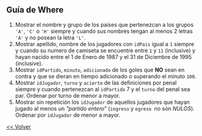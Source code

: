 ## Guía de Where

1. Mostrar el nombre y grupo de los países que pertenezcan a los grupos `'A'`, `'C'` o `'H'` siempre y cuando sus nombres tengan al menos 2 letras `'A'` y no posean la letra `'L'`.
1. Mostrar apellido, nombre de los jugadores con `idPais` igual a `1` siempre y cuando su numero de camiseta se encuentre entre `1` y `11` (inclusive) y hayan nacido entre el 1 de Enero de 1987 y el 31 de Diciembre de 1995 (inclusive).
1. Mostrar `idPartido`, `minuto`, `adicionado` de los goles que **NO** sean en contra y que se dieran en tiempo adicionado o superando el minuto `100`.
1. Mostrar `idJugador`, `turno` y `acierto` de las definiciones por penal siempre y cuando pertenezcan al `idPartido` 7 y el `turno` del penal sea par. Ordenar por turno de menor a mayor.
1. Mostrar sin repetición los `idJugador` de aquellos jugadores que hayan jugado al menos un _"partido entero"_ (`ingreso` y `egreso `no son _NULOS_). Ordenar por `idJugador` de menor a mayor.

[<< Volver](README.md)